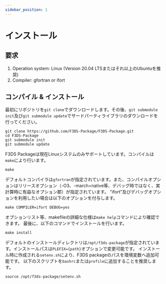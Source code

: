 ```yaml
---
sidebar_position: 1
---
```


# インストール

## 要求

1. Operation system: Linux (Version 20.04 LTSまたはそれ以上のUbuntuを推奨)
2. Compiler: gfortran or ifort

## コンパイル & インストール

最初にリポジトリを`git clone`でダウンロードします。その後、`git submodule init`及び`git submodule update`でサードパーティライブラリのダウンロードを行ってください。

```:shell
git clone https://github.com/F3DS-Package/F3DS-Package.git
cd F3DS-Package
git submodule init
git submodule update
```

F3DS Packageは現在Linuxシステムのみサポートしています。コンパイルは`make`により行います。

```:shell
make
```

デフォルトコンパイラは`gfortran`が指定されています。また、コンパイルオプションはリリースオプション（-O3、-march=native等、デバッグ時ではなく、実計算時に有益なオプション郡）が指定されています。
"ifort"及びデバッグオプションを利用したい場合は以下のオプションを付与します。

```:shell
make COMPILER=ifort DEBUG=yes
```

オプションリスト等、makefileの詳細な仕様は`make help`コマンドにより確認できます。
最後に、以下のコマンドでインストールを行います。

```:shell
make install
```
デフォルトのインストールディレクトリは`/opt/f3ds-package`が指定されています。インストールパスは`PLEFIX={path}`オプションで変更可能です。
インストール時に作成される`setenv.sh`により、F3DS packageのパスを環境変数へ追加可能です。
以下のスクリプトを`bashrc`または`profile`に追加することを推奨します。

```
source /opt/f3ds-package/setenv.sh
```
